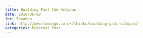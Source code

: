 ```yaml
---
title: Building Paul the Octopus
date: 2016-06-08
for: Tomango
link: http://www.tomango.co.uk/thinks/building-paul-octopus/
categories: External Post
---
```

